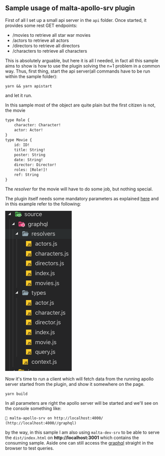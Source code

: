 ## Sample usage of malta-apollo-srv plugin

First of all I set up a small api server in the `api` folder. Once started, it provides some rest GET endpoints:  
- /movies to retrieve all star war movies
- /actors to retrieve all actors
- /directors to retrieve all directors
- /characters to retrieve all characters

This is absolutely arguable, but here it is all I needed, in fact all this sample aims to show is how to use the plugin solving the n+1 problem in a common way. Thus, first thing, start the api server(all commands have to be run within the sample folder):  

```
yarn && yarn apistart
```
and let it run.

In this sample most of the object are quite plain but the first citizen is not, the movie
```
type Role {
    character: Character!
    actor: Actor!
}
type Movie {
    id: ID!
    title: String!
    poster: String
    date: String!
    director: Director!
    roles: [Role!]!
    ref: String
}
```

The _resolver_ for the movie will have to do some job, but nothing special.


The plugin itself needs some mandatory parameters as explained <a href="https://github.com/fedeghe/malta-apollo-srv">here</a> and in this example refer to the following:

![structure](https://raw.githubusercontent.com/fedeghe/malta-apollo-srv/master/sample/rel.png)

Now it's time to run a client which will fetch data from the running apollo server started from the plugin, and show it somewhere on the page.
```
yarn build
```
In all parameters are right the apollo server will be started and we'll see on the console something like:
```
🚀 malta-apollo-srv on http://localhost:4000/ (http://localhost:4000//graphql)
```
by the way, in this sample I am also using `malta-dev-srv` to be able to serve the `dist/index.html` on **http://localhost:3001** which contains the consuming sample. Aside one can still access the <a href="http://localhost:4000/graphql">graphql</a> straight in the browser to test queries.